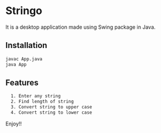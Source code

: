 # Stringo

It is a desktop application made using Swing package in Java.

## Installation

```bash
javac App.java
java App
```

## Features

```bash
  1. Enter any string
  2. Find length of string
  3. Convert string to upper case
  4. Convert string to lower case
```

Enjoy!!
